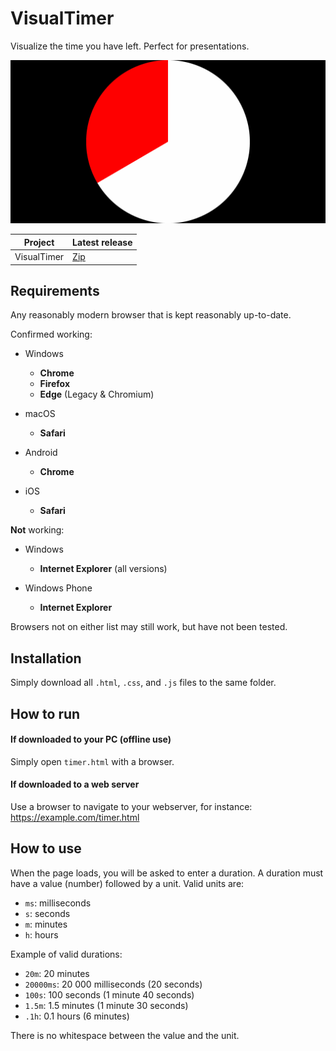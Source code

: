 # VisualTimer
Visualize the time you have left. Perfect for presentations.

![Screenshot][screen]

| Project       | Latest release |
| ------------- | -------------- |
| VisualTimer   | [Zip][release] |

## Requirements
Any reasonably modern browser that is kept reasonably up-to-date.

Confirmed working:

- Windows
  - **Chrome**
  - **Firefox**
  - **Edge** (Legacy & Chromium)

- macOS
  - **Safari**

- Android
  - **Chrome**

- iOS
  - **Safari**

**Not** working:
- Windows
  - **Internet Explorer** (all versions)

- Windows Phone
  - **Internet Explorer**

Browsers not on either list may still work, but have not been tested.

## Installation
Simply download all `.html`, `.css`, and `.js` files to the same folder.

## How to run
#### If downloaded to your PC (offline use)
Simply open `timer.html` with a browser.

#### If downloaded to a web server
Use a browser to navigate to your webserver, for instance: https://example.com/timer.html

## How to use
When the page loads, you will be asked to enter a duration. A duration must have a value (number) followed by a unit. Valid units are:

- `ms`: milliseconds
- `s`: seconds
- `m`: minutes
- `h`: hours

Example of valid durations:

- `20m`: 20 minutes
- `20000ms`: 20 000 milliseconds (20 seconds)
- `100s`: 100 seconds (1 minute 40 seconds)
- `1.5m`: 1.5 minutes (1 minute 30 seconds)
- `.1h`: 0.1 hours (6 minutes)

There is no whitespace between the value and the unit.


  [screen]: screenshot.png
  [release]: https://github.com/Nolonar/VisualTimer/releases/latest/download/VisualTimer.zip
